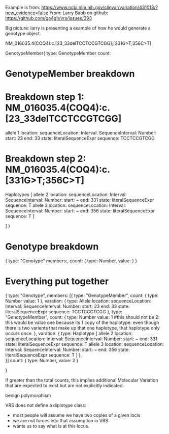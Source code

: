 Example is from: https://www.ncbi.nlm.nih.gov/clinvar/variation/431013/?new_evidence=false
From: Larry Babb on github: https://github.com/ga4gh/vrs/issues/393

Big picture: larry is presenting a example of how he would generate a genotype object.

NM_016035.4(COQ4):c.[23_33delTCCTCCGTCGG];[331G>T;356C>T]



GenotypeMember{
    type: GenotypeMember
    count: 




# GenotypeMember breakdown

# Breakdown step 1: NM_016035.4(COQ4):c.[23_33delTCCTCCGTCGG]
allele 1 
    location: 
        sequenceLocation: 
            Interval: 
                SequenceInterval:
                    Number: 
                        start: 23 
                        end: 33
    state: 
        literalSequenceExpr
            sequence: TCCTCCGTCGG

# Breakdown step 2: NM_016035.4(COQ4):c.[331G>T;356C>T]

Haplotypes 
    [ 
    allele 2 
        location: 
            sequenceLocation: 
                Interval: 
                    SequenceInterval:
                        Number: 
                            start: ~ 
                            end: 331
        state:
            literalSequenceExpr
                sequence: T
    allele 3 
        location: 
            sequenceLocation: 
                Interval: 
                    SequenceInterval:
                        Number: 
                            start: ~
                            end: 356
        state:
            literalSequenceExpr
                sequence: T
    ]
    
]
}






# Genotype breakdown
{
    type: "Genotype"
    members:,
    count: {
        type: Number, 
        value: 
    }
}



# Everything put together
{
    type: "Genotype",
    members: 
    [{
        type: "GenotypeMember",
        count: {
            type: Number
            value: 1
        },
        varation: {
            type: Allele
                location: 
                    sequenceLocation: 
                        Interval: 
                            SequenceInterval:
                                Number: 
                                    start: 23 
                                    end: 33
                state: 
                    literalSequenceExpr
                        sequence: TCCTCCGTCGG
        },
        type: "GenotypeMember",
        count: {
            type: Number
            value: 1 #this should not be 2:  this would be value one because its 1 copy of the haplotype. even though there is two varients that make up that one haplotype, that haplotype only occurs once. 
        },
        varation: {
            type: Haplotype
                    [ 
                    allele 2 
                        location: 
                            sequenceLocation: 
                                Interval: 
                                    SequenceInterval:
                                        Number: 
                                            start: ~ 
                                            end: 331
                        state:
                            literalSequenceExpr
                                sequence: T
                    allele 3 
                        location: 
                            sequenceLocation: 
                                Interval: 
                                    SequenceInterval:
                                        Number: 
                                            start: ~
                                            end: 356
                        state:
                            literalSequenceExpr
                                sequence: T
                    ]
        },  
    }]
    count: {
        type: Number, 
        value: 2
    }

}

If greater than the total counts, this implies additional Molecular Variation that are expected to exist but are not explicitly indicated.

benign polymorphism 


VRS does not define a diplotype class: 
- most people will assume we have two copies of a given locis
- we are not forces into that assumption in VRS
- wants us to say what is at this locus. 

